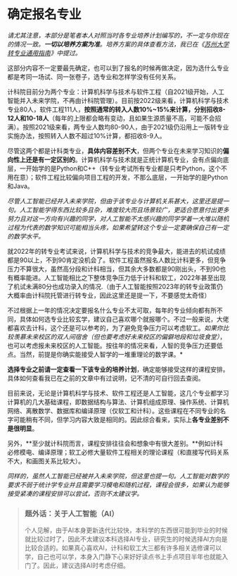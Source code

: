 # 确定报名专业

*请尤其注意，本部分是笔者本人对照当时各专业培养计划编写的，不一定与你现在的情况一致。**一切以培养方案为准**。培养方案的具体查看方法，我已在《[苏州大学 转专业通用指南](https://gaoge011022.gitbook.io/suda-major-change-guide-universal/)》中提过。*

这部分内容不一定要最先确定，也可以到了报名的时候再做决定，因为选什么专业都是考同一场试、同一张卷子，选专业和怎样学没有任何关系。

计科院目前分为两个专业：计算机科学与技术与软件工程（自2021级开始，人工智能并入未来学院，不再由计科院管理）。目前按2022级来看，计算机科学与技术专业80人，软件工程111人，**按照通常的转入人数10%~15%来计算，分别招收8-12人和10-18人**（每年的上限都会略有变动，且如果生源质量不高，可能不会招满）。按照2021级来看，两专业人数均80-90人，由于2021级仍沿用上一版转专业实施办法，按照转入人数不超过10%计算，都招收8-9人。

尽管这两个都是计科类专业，**具体内容差别不大**，但两个专业在未来学习知识的**偏向性上还是有一定区别的**。计算机科学与技术就是正统计算机专业，会有点偏向底层，一开始学的是Python和C++（转专业考试所有专业都是只考Python，这个不用在意）；软件工程比较偏向项目工程的开发，不那么底层，一开始学的是Python和Java。

*尽管人工智能已经并入未来学院，但由于该专业与计算机关系甚大，这里还是提一句。人工智能学得东西比较多且杂，难度较大而且场景较广，更适合愿意付出更多努力且对这一方向有兴趣的同学，对人工智能不太感兴趣的同学学着一大堆以随机过程为代表的数学知识可能相当头疼，如果希望转这个专业一定要确保自己有一定的数学水平。*

就2022年的转专业考试来说，计算机科学与技术的竞争最大，能进去的机试成绩都是90以上，不到90肯定没机会了。软件工程虽然报名人数比计科更多，但竞争压力不算很大，虽然高分段和计科相当，但其余大多数都是90刚出头，不到90也有概率能进。人工智能相比之下整体竞争压力低于计科和软工，2022年甚至出现了机试未满80分也成功录入的情况.（由于人工智能按照2023年的转专业政策仍大概率由计科院托管进行转专业，因此这里还是提一下，不要感觉太奇怪）

不过根据上一年的情况决定要报名什么专业不太可取，每年的专业倾向都有所不同，具体如何选专业比较玄学，建议自己喜欢哪个就报哪个。不过一般来说，大佬都喜欢去计科，这个还是可以参考的，为了避免竞争压力可以考虑软工。*如果你比较羡慕未来校区的双人间宿舍（但也要考虑好未来校区的偏僻地段和垃圾食堂）*，也可以考虑报未来校区的人工智能。按往年的情况来看，人智的竞争压力还要低点。当然，前提是你确实能接受人智学的一堆重理论的数学课。*

**选择专业之前请一定查看一下该专业的培养计划**，确定能够接受这样的课程安排。具体如何查看我已在之前的文章中有过说明，记不清的可自行回去查阅。

目前来说，无论是计算机科学与技术、软件工程还是人工智能，这几个专业都学习计算机的几大基础课程，即数据结构与算法、计算机组成原理、操作系统、计算机网络、离散数学、数据库和编译原理（仅软工和计科）。这些课程在不同专业的名字可能稍有不同，但学习内容大致是相同的。因此综合看来，实际上**各专业差别不是很明显**。

另外，**至少就计科院而言，课程安排往往会和想象中有很大差别。**例如计科必修模电、编译原理；软工必修大量软件工程相关的理论课程（和直接写代码关系不大，和画图关系比较大）。

*同样的，虽然人工智能已经被并入未来学院，但这里也提一句。人工智能对数学的要求不弱于统计学专业并且需要学习模电和随机过程，课程会很多，如果认为能够接受紧凑的课程安排可以尝试，否则不太建议学。*

> ### 题外话：关于人工智能（AI）
>
> 个人见解，由于AI本身更新迭代比较快，本科学的东西很可能到毕业的时候就比较过时了，因此不太建议本科选择AI专业，研究生的时候选择AI方向是比较合适的。如果真心喜欢AI，计科和软工大三都有许多相关选修课可以学，自己也可以学，本身入门静下心来好好读点书上手点项目半年也就能入门了。因此，建议选择AI时考虑仔细。

